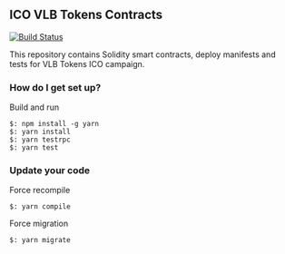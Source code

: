 ## ICO VLB Tokens Contracts ##

[![Build Status](https://travis-ci.org/VLBtoken/vlbtokensale.svg?branch=master)](https://travis-ci.org/VLBtoken/vlbtokensale)

This repository contains Solidity smart contracts, deploy manifests and tests for VLB Tokens ICO campaign.

### How do I get set up? ###
Build and run
```
$: npm install -g yarn
$: yarn install
$: yarn testrpc
$: yarn test
```

### Update your code ###
Force recompile
```
$: yarn compile
```

Force migration
```
$: yarn migrate
```



